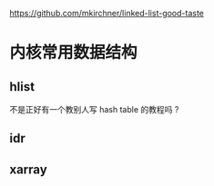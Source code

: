 https://github.com/mkirchner/linked-list-good-taste
# 内核常用数据结构

## hlist
不是正好有一个教别人写 hash table 的教程吗 ?

## idr

## xarray
